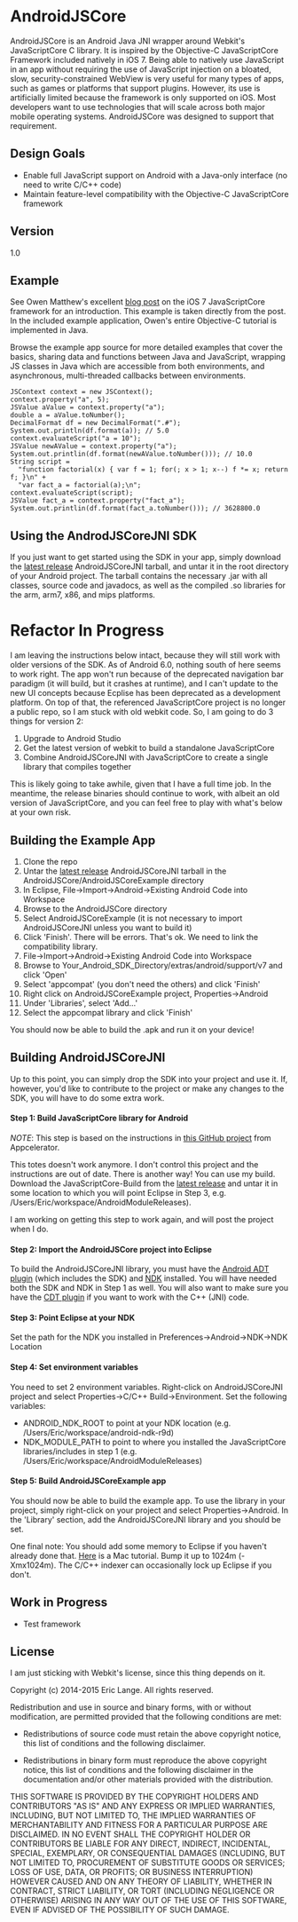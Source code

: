 AndroidJSCore
=============

AndroidJSCore is an Android Java JNI wrapper around Webkit's JavaScriptCore C library.
It is inspired by the Objective-C JavaScriptCore Framework included natively in
iOS 7.  Being able to natively use JavaScript in an app without requiring the use of
JavaScript injection on a bloated, slow, security-constrained WebView is very useful
for many types of apps, such as games or platforms that support plugins.  However, 
its use is artificially limited because the framework is only supported on iOS.  Most
developers want to use technologies that will scale across both major mobile
operating systems.  AndroidJSCore was designed to support that requirement.

Design Goals
------------
  - Enable full JavaScript support on Android with a Java-only interface (no need to write C/C++ code)
  - Maintain feature-level compatibility with the Objective-C JavaScriptCore framework

Version
-------
1.0

Example
-------

See Owen Matthew's excellent [blog post] on the iOS 7 JavaScriptCore framework for an
introduction.  This example is taken directly from the post.  In the included example
application, Owen's entire Objective-C tutorial is implemented in Java.

Browse the example app source for more detailed examples that cover the basics, sharing
data and functions between Java and JavaScript, wrapping JS classes in Java which
are accessible from both environments, and  asynchronous, multi-threaded callbacks between
environments.

    JSContext context = new JSContext();
    context.property("a", 5);
    JSValue aValue = context.property("a");
    double a = aValue.toNumber();
    DecimalFormat df = new DecimalFormat(".#");
    System.out.println(df.format(a)); // 5.0
    context.evaluateScript("a = 10");
    JSValue newAValue = context.property("a");
    System.out.printlin(df.format(newAValue.toNumber())); // 10.0
    String script = 
      "function factorial(x) { var f = 1; for(; x > 1; x--) f *= x; return f; }\n" +
      "var fact_a = factorial(a);\n";
    context.evaluateScript(script);
    JSValue fact_a = context.property("fact_a");
    System.out.printlin(df.format(fact_a.toNumber())); // 3628800.0

Using the AndrodJSCoreJNI SDK
-------------------------

If you just want to get started using the SDK in your app, simply download the
[latest release] AndroidJSCoreJNI tarball, and untar it in the root directory of your Android
project.  The tarball contains the necessary .jar with all classes, source code
and javadocs, as well as the compiled .so libraries for the arm, arm7, x86, and mips
platforms.


Refactor In Progress
====================

I am leaving the instructions below intact, because they will still work with older versions of
the SDK.  As of Android 6.0, nothing south of here seems to work right.  The app won't run
because of the deprecated navigation bar paradigm (it will build, but it crashes at runtime), and
I can't update to the new UI concepts because Ecplise has been deprecated as a development
platform.  On top of that, the referenced JavaScriptCore project is no longer a public repo, so
I am stuck with old webkit code.  So, I am going to do 3 things for version 2:

1. Upgrade to Android Studio
2. Get the latest version of webkit to build a standalone JavaScriptCore
3. Combine AndroidJSCoreJNI with JavaScriptCore to create a single library that compiles together

This is likely going to take awhile, given that I have a full time job.  In the meantime, the
release binaries should continue to work, with albeit an old version of JavaScriptCore, and you
can feel free to play with what's below at your own risk.

Building the Example App
------------------------

1. Clone the repo
2. Untar the [latest release] AndroidJSCoreJNI tarball in the AndroidJSCore/AndroidJSCoreExample directory
3. In Eclipse, File->Import->Android->Existing Android Code into Workspace
4. Browse to the AndroidJSCore directory
5. Select AndroidJSCoreExample (it is not necessary to import AndroidJSCoreJNI unless you want to build it)
6. Click 'Finish'.  There will be errors.  That's ok.  We need to link the compatibility library.
7. File->Import->Android->Existing Android Code into Workspace
8. Browse to Your_Android_SDK_Directory/extras/android/support/v7 and click 'Open'
9. Select 'appcompat' (you don't need the others) and click 'Finish'
10. Right click on AndroidJSCoreExample project, Properties->Android
11. Under 'Libraries', select 'Add...'
12. Select the appcompat library and click 'Finish'

You should now be able to build the .apk and run it on your device!

Building AndroidJSCoreJNI
-------------------------

Up to this point, you can simply drop the SDK into your project and use it.  If, however, you'd like
to contribute to the project or make any changes to the SDK, you will have to do some extra work.

#### Step 1: Build JavaScriptCore library for Android

*NOTE*: This step is based on the instructions in [this GitHub project] from Appcelerator.

This totes doesn't work anymore.  I don't control this project
and the instructions are out of date.  There is another way!  You can use my build.
Download the JavaScriptCore-Build from the [latest release] and untar it in some location 
to which you will point Eclipse in Step 3, e.g. /Users/Eric/workspace/AndroidModuleReleases).

I am working on getting this step to work again, and will post the project when I do.

#### Step 2: Import the AndroidJSCore project into Eclipse

To build the AndroidJSCoreJNI library, you must have the [Android ADT plugin] (which 
includes the SDK) and [NDK] installed.  You will have needed both the SDK and NDK in 
Step 1 as well.  You will also want to make sure you have the [CDT plugin] if you want
to work with the C++ (JNI) code.

#### Step 3: Point Eclipse at your NDK
Set the path for the NDK you installed in Preferences->Android->NDK->NDK Location

#### Step 4: Set environment variables
You need to set 2 environment variables.  Right-click on AndroidJSCoreJNI project and
select Properties->C/C++ Build->Environment.  Set the following variables:
  * ANDROID_NDK_ROOT to point at your NDK location (e.g. /Users/Eric/workspace/android-ndk-r9d)
  * NDK_MODULE_PATH to point to where you installed the JavaScriptCore libraries/includes in step 1 (e.g. /Users/Eric/workspace/AndroidModuleReleases)

#### Step 5: Build AndroidJSCoreExample app
You should now be able to build the example app.  To use the library in your project,
simply right-click on your project and select Properties->Android.  In the 'Library'
section, add the AndroidJSCoreJNI library and you should be set.

One final note: You should add some memory to Eclipse if you haven't already done
that.  [Here] is a Mac tutorial.  Bump it up to 1024m (-Xmx1024m).  The C/C++ indexer can
occasionally lock up Eclipse if you don't.

Work in Progress
----------------

  - Test framework

License
-------

I am just sticking with Webkit's license, since this thing depends on it.

 Copyright (c) 2014-2015 Eric Lange. All rights reserved.

 Redistribution and use in source and binary forms, with or without
 modification, are permitted provided that the following conditions are met:

 - Redistributions of source code must retain the above copyright notice, this
 list of conditions and the following disclaimer.

 - Redistributions in binary form must reproduce the above copyright notice,
 this list of conditions and the following disclaimer in the documentation
 and/or other materials provided with the distribution.

 THIS SOFTWARE IS PROVIDED BY THE COPYRIGHT HOLDERS AND CONTRIBUTORS "AS IS"
 AND ANY EXPRESS OR IMPLIED WARRANTIES, INCLUDING, BUT NOT LIMITED TO, THE
 IMPLIED WARRANTIES OF MERCHANTABILITY AND FITNESS FOR A PARTICULAR PURPOSE ARE
 DISCLAIMED. IN NO EVENT SHALL THE COPYRIGHT HOLDER OR CONTRIBUTORS BE LIABLE
 FOR ANY DIRECT, INDIRECT, INCIDENTAL, SPECIAL, EXEMPLARY, OR CONSEQUENTIAL
 DAMAGES (INCLUDING, BUT NOT LIMITED TO, PROCUREMENT OF SUBSTITUTE GOODS OR
 SERVICES; LOSS OF USE, DATA, OR PROFITS; OR BUSINESS INTERRUPTION) HOWEVER
 CAUSED AND ON ANY THEORY OF LIABILITY, WHETHER IN CONTRACT, STRICT LIABILITY,
 OR TORT (INCLUDING NEGLIGENCE OR OTHERWISE) ARISING IN ANY WAY OUT OF THE USE
 OF THIS SOFTWARE, EVEN IF ADVISED OF THE POSSIBILITY OF SUCH DAMAGE.
 
[blog post]:http://www.bignerdranch.com/blog/javascriptcore-and-ios-7/
[this github project]:https://github.com/appcelerator/hyperloop/wiki/Building-JavaScriptCore-for-Android
[Android ADT plugin]:http://developer.android.com/sdk/installing/installing-adt.html
[NDK]:https://developer.android.com/tools/sdk/ndk/index.html
[CDT plugin]:http://www.eclipse.org/cdt/downloads.php
[Here]:https://confluence.sakaiproject.org/pages/viewpage.action?pageId=61341742
[latest release]:https://github.com/ericwlange/AndroidJSCore/releases

